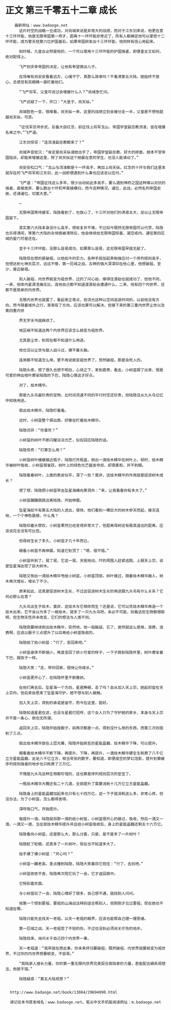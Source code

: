 # 正文 第三千零五十二章 成长
        最新网址：www.badaoge.net
          这片时空的战略一旦成功，对尚城来说是非常大的战绩，而对于江东剑来说，他更在意十三环环能，他是无限帝国第一奇才，距离十一环环能非常近了，所有人都确定他可以掌控十二环环能，成为擎天柱第六位护国基石，如果帝国研发出十三环环能，他同样有信心用起来。
      
          到时候，九皇女必然是他的，一个可以使用十三环环能的护国强者，即便皇女又如何，绝对配得上。
      
          飞严则庆幸帝国的决定，让他有希望救出儿子。
      
          在场唯有尚安安看着远方，心绪不宁，真那么简单吗？不看清第五大陆，她始终不放心，总感觉有双眼睛一直盯着他们。
      
          “飞严将军，父皇可说过会增援什么人？”尚城急忙问。
      
          飞严迟疑了一下，开口：“大皇子，尚天纵。”
      
          尚城脸色一变，很难看，尚天纵一来，这里的战绩立刻会被分走一半，父皇是不想他超越尚天纵，可恶。
      
          “征伐军总帅步武，后备大臣红念，前征伐上将军戈山，帝国学堂副总教流凌，皆在增援名单之中。”飞严道。
      
          江东剑惊讶：“连流凌副总教都来了？”
      
          尚城声音低沉：“肯定是尚天纵请她出手了，帝国学堂副总教，好大的排面，根本不受帝国指派，却能来增援这里，除了尚天纵这个她最在意的学生，也没人能请动了。”
      
          尚安安松口气：“戈山与流凌都是十一环高手，再加上尚天纵，红念的十环与我们这里本就存在的飞严将军和江东剑，此一战即便遇到什么事也应该足以应付。”
      
          飞严道：“帝国征伐这么多年，很少出动如此多高手，要么遇到神府之国这种难以对抗的强者，直接放弃，要么数台十环机甲直接横扫，而今这种情况，诸位，此战，必然名列帝国史册，还请诸位，切莫大意。”
      
          …
      
          无限帝国等待援军，陆隐看到了，也放心了，十三环对他们的诱惑太大，足以让无限帝国留下。
      
          其实第六大陆本身没什么高手，想收复并不难，不过如今既然无限帝国可以代劳，陆隐也乐得清闲，等第六大陆的永恒族被清除后，他会继续给无限帝国惊喜，凝空戒内，通往第四厄域的星门可是还在。
      
          至于十三环环能，没那么容易成功，如果那么容易，这无限帝国早就无敌了。
      
          陆隐现在想的是破祖，以他如今的实力，各种手段加起来勉强应付一个序列规则高手，但想达到七神天层次，远远不够，第一厄域之战，古神的强大深深印在他心里，他想破祖，至少，接近破祖。
      
          别人破祖，内世界蜕变为祖世界，过的了问心劫，撑得住源劫也就成功了，但他不同，一来，他体内星源浩瀚无比，连他自己都不知道渡源劫会遭遇什么，二来，他有四个内世界，还都不是简单的内世界。
      
          无限内世界也就罢了，看起来正常点，但流光这种以空间追逐时间的，以前他没有方向，而今随着域外之行，渐渐有了方向，应该也算可以解决，但接下来的第三重内世界尘世以及第四重内世
      
          界无字天书就麻烦了。
      
          他压根不知道这两个内世界应该怎么蜕变为祖世界。
      
          尤其是尘世，到现在都不知道什么用途。
      
          他也没以尘世与敌人战斗过，摸不着头脑。
      
          连用都不知道怎么用，更不用说蜕变祖世界了，贸然破祖，那是会死人的。
      
          陆隐头疼，想了很久也想不明白，心烦之下，来到鼎旁，看去，小树苗探了出来，很是可爱的伸出枝叶摩挲陆隐的下巴，陆隐心情这才好点。
      
          对了，烩木精华。
      
          那是九头鸟最珍贵的宝物，比时间流速不同的平行时空还珍贵，但陆隐没从九头鸟记忆中知晓用途。
      
          取出烩木精华，陆隐盯着看。
      
          这时，小树苗整个探出鼎，好像在盯着烩木精华。
      
          陆隐诧异：“你喜欢？”
      
          小树苗的树叶不断闪耀淡淡光芒，似在回应陆隐的话。
      
          陆隐惊奇：“打算怎么用？”
      
          小树苗树叶缓缓接近瓶子，陆隐打开瓶盖，倒出一滴烩木精华在树叶上，顿时，烩木精华被树叶吸收，小树苗很雀跃，树叶上的绿色光芒越发夺目，却很柔和，并不刺眼。
      
          陆隐看着树叶，上面的表皮似乎，深了一些？莫非，这烩木精华的作用就是促进树木成长？
      
          想了想，陆隐把小树苗带去坠星海横向黑洞外：“来，让我看看你有多大了。”
      
          小树苗蹦蹦跳跳远离陆隐，开始伸展。
      
          坠星海如今有第五大陆的人进出，很快，他们看到一棵巨大的树木参天而起，接天连地，一个个神色震撼，什么鬼？
      
          陆隐仰着头赞叹，小树苗果然已经变得非常大了，但距离母树还有极其遥远的距离，应该说完全没有可比性。
      
          但母树生长了多久，小树苗才几十年而已。
      
          眼看小树苗不再伸展，知道它到顶了：“嗯，很不错。”
      
          小树苗听到了，晃了晃，它这一晃，天摇地动，吓的周围人赶紧逃跑，上报天上宗，说是坠星海出现了巨大树木。
      
          陆隐又倒出一滴烩木精华甩给小树苗，小树苗顶部，树叶接过，随着烩木精华融入，树木再次增长，增长了不少。
      
          原来如此，还真是促进树木生长，不过这促进树木生长的用途跟九头鸟有什么关系？它何必那么在意？
      
          九头鸟出生于烩木，莫非，这烩木与它相伴而生？还是说，它可以凭烩木精华再造一个烩木出来，它不会以为多了一根烩木，就多了一只九头鸟吧，未必不可能，别看这些生物都很聪明，但生物天性并未改变，它们的想法与人类不同。
      
          陆隐刚要继续倒出烩木精华，突然地，他一拍脑袋，忘了，居然就这么使用，浪费，浪费啊，应该以骰子三点提升了以后再给小树苗吸收的。
      
          陆隐拍了拍小树苗：“行了，变回来吧。”
      
          小树苗身体不断缩小，再度变回了娇小可爱的样子，一下子跳到陆隐怀里，树叶摩挲着下巴，跟孩子一样。
      
          陆隐大笑：“走，带你回家，很快让你成长。”
      
          小树苗更开心了，在陆隐怀里不断撒娇。
      
          在他们离去后，坠星海一个方向，星君睁眼，走了吗？自从加入天上宗，她起初留在天上宗内，但后来自愿来了坠星海守护，她不想与别人接触。
      
          加入天上宗，得到的承诺是留守，而今在这里，挺好。
      
          陆隐知道星君在这，也没与星君打招呼，这个女人只为了守护她的家乡，本身与天上宗并不是一条心，倒也无所谓。
      
          返回天上宗，陆隐开始摇骰子，前两次都是一点，得到没什么用的东西，而第三次则摇到了三点。
      
          取出烩木精华放在上层光幕，陆隐开始疯狂扔星能晶髓，烩木精华下降，可以提升。
      
          眼看着烩木精华不断下降，再提升，下降，再提升，一滴烩木精华硬生生耗费了八千亿立方星能晶髓，足足八千亿立方，相当夸张的数字，要知道，即便成空的梦幻泡影，提升到蒙蔽序列规则强者的地步也只耗费了三万亿。
      
          不愧是九头鸟这种生物都珍惜的，这也算是序列规则层次的至宝了。
      
          一瓶烩木精华大概还有二十几滴，全部提升了需要消耗十几万亿立方星能晶髓。
      
          陆隐身上的星能晶髓加起来也只有七十四万亿，这一下子就消耗这么多，非常心疼，但没办法，为了小树苗，怎么都得舍得。
      
          深呼吸口气，开始提升。
      
          每提升一滴，陆隐就将那一滴扔给小树苗，小树苗很开心的接过，吸收，然后一滴又一滴，一滴又一滴，当全部烩木精华提升并且给小树苗吸收后，身上的星能晶髓还剩五十六万亿。
      
          陆隐看向小树苗，还是那么大，那么讨喜，只是，是不是多了一片树叶？
      
          陆隐眨了眨眼，还真多了一片树叶，现在也不知道多大了。
      
          抬手摸了摸小树苗：“开心吗？”
      
          小树苗一蹦老高，差点撞到陆隐，陆隐大笑着将它抱住：“行了，去玩吧。”
      
          小树苗依依不舍，陆隐再次陪它玩了一会，它才返回鼎中。
      
          它特别喜欢鼎。
      
          与小树苗玩了一会，陆隐心情好了很多，自己想不通，就找别人问问。
      
          他第一个想到雾祖，雾祖的山海战法特别适合帮别人，但刚刚才见过雾祖，现在她也不知道在哪。
      
          陆隐只能先去找天一老祖，以天一老祖的眼界，应该也能帮自己理一理思绪。
      
          第一厄域之战，天一老祖受了不轻的伤，不过也没到必须闭关疗伤的地步。
      
          陆隐找来，询问关于自己四个内世界一事。
      
          天一老祖道：“我早就在想此事，你未来终归要破祖，既然破祖，内世界就要蜕变为祖世界，不过你的内世界想要蜕变，不容易。”
      
          “我陆家人擅长力量，你的第一重无限内世界完美契合我陆家的力量，若能配合嫡系观想法，倒是不错。”
      
          陆隐疑惑：“第五大陆观想？”
      
      
      http://www.badaoge.net/book/13084/29694098.html
      
      请记住本书首发域名：www.badaoge.net。笔尖中文手机版阅读网址：m.badaoge.net